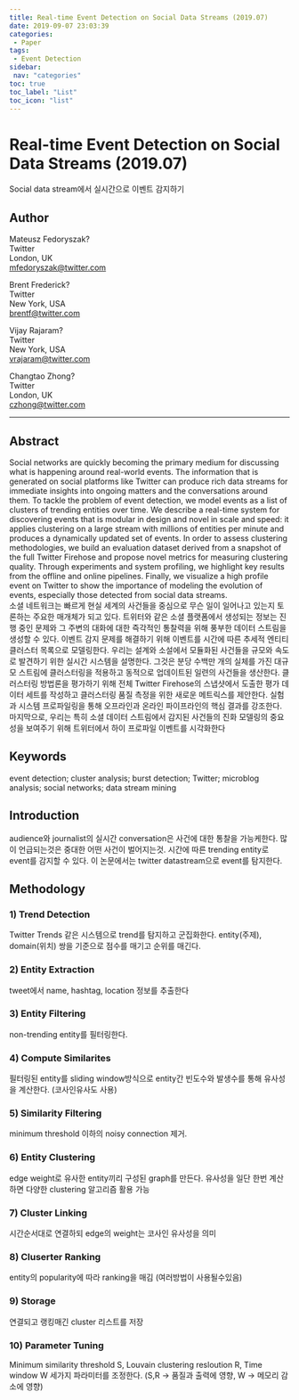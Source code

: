 ```yaml
---
title: Real-time Event Detection on Social Data Streams (2019.07)
date: 2019-09-07 23:03:39
categories: 
 - Paper
tags: 
 - Event Detection
sidebar:
 nav: "categories"
toc: true
toc_label: "List"
toc_icon: "list"
---
```


# Real-time Event Detection on Social Data Streams (2019.07)
Social data stream에서 실시간으로 이벤트 감지하기

## Author
Mateusz Fedoryszak?  
Twitter  
London, UK  
mfedoryszak@twitter.com  

Brent Frederick?  
Twitter  
New York, USA  
brentf@twitter.com  

Vijay Rajaram?  
Twitter  
New York, USA  
vrajaram@twitter.com  

Changtao Zhong?  
Twitter  
London, UK  
czhong@twitter.com  

---

## Abstract
Social networks are quickly becoming the primary medium for discussing what is happening around real-world events. The information that is generated on social platforms like Twitter can produce rich data streams for immediate insights into ongoing matters and the conversations around them. To tackle the problem of event detection, we model events as a list of clusters of trending entities over time. We describe a real-time system for discovering events that is modular in design and novel in scale and speed: it applies clustering on a large stream with millions of entities per minute and produces a dynamically updated set of events. In order to assess clustering methodologies, we build an evaluation dataset derived from a snapshot of the full Twitter Firehose and propose novel metrics for measuring clustering quality. Through experiments and system profiling, we highlight key results from the offline and online pipelines. Finally, we visualize a high profile event on Twitter to show the importance of modeling the evolution of events, especially those detected from social data streams.  
소셜 네트워크는 빠르게 현실 세계의 사건들을 중심으로 무슨 일이 일어나고 있는지 토론하는 주요한 매개체가 되고 있다. 트위터와 같은 소셜 플랫폼에서 생성되는 정보는 진행 중인 문제와 그 주변의 대화에 대한 즉각적인 통찰력을 위해 풍부한 데이터 스트림을 생성할 수 있다. 이벤트 감지 문제를 해결하기 위해 이벤트를 시간에 따른 추세적 엔티티 클러스터 목록으로 모델링한다. 우리는 설계와 소설에서 모듈화된 사건들을 규모와 속도로 발견하기 위한 실시간 시스템을 설명한다. 그것은 분당 수백만 개의 실체를 가진 대규모 스트림에 클러스터링을 적용하고 동적으로 업데이트된 일련의 사건들을 생산한다. 클러스터링 방법론을 평가하기 위해 전체 Twitter Firehose의 스냅샷에서 도출한 평가 데이터 세트를 작성하고 클러스터링 품질 측정을 위한 새로운 메트릭스를 제안한다. 실험과 시스템 프로파일링을 통해 오프라인과 온라인 파이프라인의 핵심 결과를 강조한다. 마지막으로, 우리는 특히 소셜 데이터 스트림에서 감지된 사건들의 진화 모델링의 중요성을 보여주기 위해 트위터에서 하이 프로파일 이벤트를 시각화한다

## Keywords
event detection; cluster analysis; burst detection; Twitter; microblog
analysis; social networks; data stream mining

## Introduction
audience와 journalist의 실시간 conversation은 사건에 대한 통찰을 가능케한다. 많이 언급되는것은 중대한 어떤 사건이 벌어지는것. 시간에 따른 trending entity로 event를 감지할 수 있다. 이 논문에서는 twitter datastream으로 event를 탐지한다. 

## Methodology
### 1) Trend Detection
Twitter Trends 같은 시스템으로 trend를 탐지하고 군집화한다. entity(주제), domain(위치) 쌍을 기준으로 점수를 매기고 순위를 매긴다. 

### 2) Entity Extraction
tweet에서 name, hashtag, location 정보를 추출한다

### 3) Entity Filtering
non-trending entity를 필터링한다.

### 4) Compute Similarites
필터링된 entity를 sliding window방식으로 entity간 빈도수와 발생수를 통해 유사성을 계산한다. (코사인유사도 사용)

### 5) Similarity Filtering
minimum threshold 이하의 noisy connection 제거.

### 6) Entity Clustering
edge weight로 유사한 entity끼리 구성된 graph를 만든다. 유사성을 일단 한번 계산하면 다양한 clustering 알고리즘 활용 가능

### 7) Cluster Linking
시간순서대로 연결하되 edge의 weight는 코사인 유사성을 의미

### 8) Cluserter Ranking
entity의 popularity에 따라 ranking을 매김 (여러방법이 사용될수있음)

### 9) Storage
연결되고 랭킹매긴 cluster 리스트를 저장

### 10) Parameter Tuning
Minimum similarity threshold S, Louvain clustering resloution R, Time window W 세가지 파라미터를 조정한다. (S,R -> 품질과 출력에 영향, W -> 메모리 감소에 영향)
